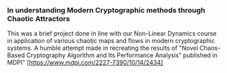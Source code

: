 ### In understanding Modern Cryptographic methods through Chaotic Attractors
This was a brief project done in line with our Non-Linear Dynamics course in application of various chaotic maps and flows in modern cryptographic systems. 
A humble attempt made in recreating the results of "Novel Chaos-Based Cryptography Algorithm and Its Performance Analysis” published in MDPI"  [https://www.mdpi.com/2227-7390/10/14/2434]
